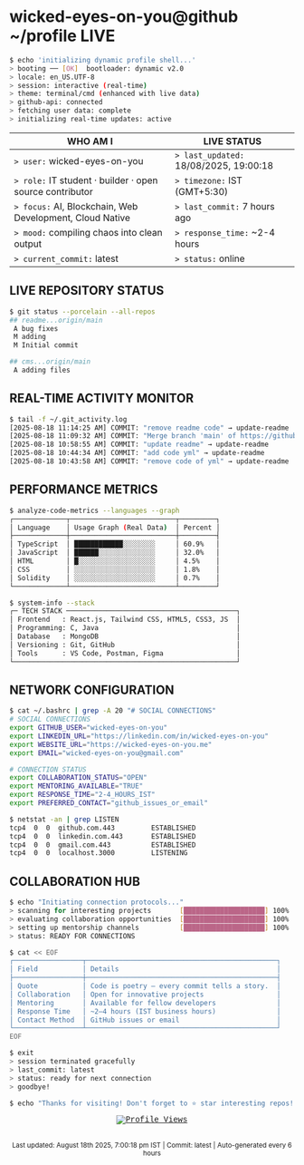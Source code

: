 # wicked-eyes-on-you@github ~/profile LIVE

```bash
$ echo 'initializing dynamic profile shell...'
> booting ── [OK]  bootloader: dynamic v2.0
> locale: en_US.UTF-8
> session: interactive (real-time)
> theme: terminal/cmd (enhanced with live data)
> github-api: connected
> fetching user data: complete
> initializing real-time updates: active
```

| WHO AM I | LIVE STATUS |
|----------|-------------|
| `> user:` wicked-eyes-on-you | `> last_updated:` 18/08/2025, 19:00:18 |
| `> role:` IT student · builder · open source contributor | `> timezone:` IST (GMT+5:30) |
| `> focus:` AI, Blockchain, Web Development, Cloud Native | `> last_commit:` 7 hours ago |
| `> mood:` compiling chaos into clean output | `> response_time:` ~2-4 hours |
| `> current_commit:` latest | `> status:` online |


## LIVE REPOSITORY STATUS

```bash
$ git status --porcelain --all-repos
## readme...origin/main
 A bug fixes
 M adding
 M Initial commit

## cms...origin/main
 A adding files

```

## REAL-TIME ACTIVITY MONITOR

```bash
$ tail -f ~/.git_activity.log
[2025-08-18 11:14:25 AM] COMMIT: "remove readme code" → update-readme
[2025-08-18 11:09:32 AM] COMMIT: "Merge branch 'main' of https://github.com/wicked-e..." → update-readme
[2025-08-18 10:58:55 AM] COMMIT: "update readme" → update-readme
[2025-08-18 10:44:34 AM] COMMIT: "add code yml" → update-readme
[2025-08-18 10:43:58 AM] COMMIT: "remove code of yml" → update-readme
```

## PERFORMANCE METRICS

```bash
$ analyze-code-metrics --languages --graph
┌─────────────┬──────────────────────────┬─────────┐
│ Language    │ Usage Graph (Real Data)  │ Percent │
├─────────────┼──────────────────────────┼─────────┤
│ TypeScript  │ ████████████░░░░░░░░     │ 60.9%   │
│ JavaScript  │ ██████░░░░░░░░░░░░░░     │ 32.0%   │
│ HTML        │ █░░░░░░░░░░░░░░░░░░░     │ 4.5%    │
│ CSS         │ ░░░░░░░░░░░░░░░░░░░░     │ 1.8%    │
│ Solidity    │ ░░░░░░░░░░░░░░░░░░░░     │ 0.7%    │
└─────────────┴──────────────────────────┴─────────┘

$ system-info --stack
┌─ TECH STACK ──────────────────────────────────────────┐
│ Frontend   : React.js, Tailwind CSS, HTML5, CSS3, JS  │
│ Programming: C, Java                                  │
│ Database   : MongoDB                                  │
│ Versioning : Git, GitHub                              │
│ Tools      : VS Code, Postman, Figma                  │
└───────────────────────────────────────────────────────┘
```

## NETWORK CONFIGURATION

```bash
$ cat ~/.bashrc | grep -A 20 "# SOCIAL CONNECTIONS"
# SOCIAL CONNECTIONS
export GITHUB_USER="wicked-eyes-on-you"
export LINKEDIN_URL="https://linkedin.com/in/wicked-eyes-on-you"  
export WEBSITE_URL="https://wicked-eyes-on-you.me"
export EMAIL="wicked-eyes-on-you@gmail.com"

# CONNECTION STATUS
export COLLABORATION_STATUS="OPEN"
export MENTORING_AVAILABLE="TRUE"
export RESPONSE_TIME="2-4_HOURS_IST"
export PREFERRED_CONTACT="github_issues_or_email"

$ netstat -an | grep LISTEN
tcp4  0  0  github.com.443         ESTABLISHED
tcp4  0  0  linkedin.com.443       ESTABLISHED
tcp4  0  0  gmail.com.443          ESTABLISHED
tcp4  0  0  localhost.3000         LISTENING
```

## COLLABORATION HUB

```bash
$ echo "Initiating connection protocols..."
> scanning for interesting projects       [████████████████████] 100%
> evaluating collaboration opportunities  [████████████████████] 100%
> setting up mentorship channels          [████████████████████] 100%
> status: READY FOR CONNECTIONS

$ cat << EOF
┌─────────────────┬───────────────────────────────────────────────┐
│ Field           │ Details                                       │
├─────────────────┼───────────────────────────────────────────────┤
│ Quote           │ Code is poetry — every commit tells a story.  │
│ Collaboration   │ Open for innovative projects                  │
│ Mentoring       │ Available for fellow developers               │
│ Response Time   │ ~2–4 hours (IST business hours)               │
│ Contact Method  │ GitHub issues or email                        │
└─────────────────┴───────────────────────────────────────────────┘
EOF

$ exit
> session terminated gracefully
> last_commit: latest
> status: ready for next connection
> goodbye!
```

<div align="center" style="font-family: Consolas, 'Courier New', monospace;">

```bash
$ echo "Thanks for visiting! Don't forget to ⭐ star interesting repos!"
```

[![Profile Views](https://komarev.com/ghpvc/?username=wicked-eyes-on-you)](https://github.com/wicked-eyes-on-you)

</div>

##
<div align="center">
<sub>Last updated: August 18th 2025, 7:00:18 pm IST | Commit: latest | Auto-generated every 6 hours</sub>
</div>